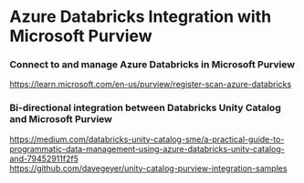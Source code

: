 # Azure Databricks Integration with Microsoft Purview

### Connect to and manage Azure Databricks in Microsoft Purview
https://learn.microsoft.com/en-us/purview/register-scan-azure-databricks

### Bi-directional integration between Databricks Unity Catalog and Microsoft Purview
https://medium.com/databricks-unity-catalog-sme/a-practical-guide-to-programmatic-data-management-using-azure-databricks-unity-catalog-and-79452911f2f5 <BR>
https://github.com/davegeyer/unity-catalog-purview-integration-samples <BR>
